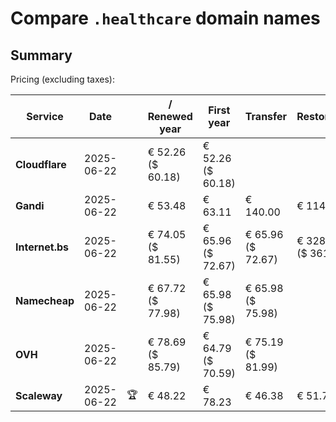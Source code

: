 # Compare `.healthcare` domain names

## Summary

Pricing (excluding taxes):

| Service | Date |  | / Renewed year | First year | Transfer | Restoration |
|--|--|--|--|--|--|--|
| **Cloudflare** | 2025-06-22 |  | € 52.26<br>($ 60.18) | € 52.26<br>($ 60.18) |  |  |
| **Gandi** | 2025-06-22 |  | € 53.48 | € 63.11 | € 140.00 | € 114.51 |
| **Internet.bs** | 2025-06-22 |  | € 74.05<br>($ 81.55) | € 65.96<br>($ 72.67) | € 65.96<br>($ 72.67) | € 328.39<br>($ 361.75) |
| **Namecheap** | 2025-06-22 |  | € 67.72<br>($ 77.98) | € 65.98<br>($ 75.98) | € 65.98<br>($ 75.98) |  |
| **OVH** | 2025-06-22 |  | € 78.69<br>($ 85.79) | € 64.79<br>($ 70.59) | € 75.19<br>($ 81.99) |  |
| **Scaleway** | 2025-06-22 | 🏆 | € 48.22 | € 78.23 | € 46.38 | € 51.74 |

